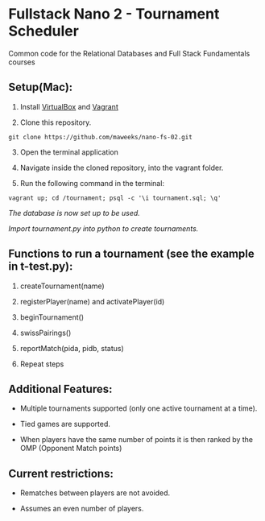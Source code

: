 Fullstack Nano 2 - Tournament Scheduler
=======================================

Common code for the Relational Databases and Full Stack Fundamentals courses

Setup(Mac):
-----------

1. Install [VirtualBox](https://www.virtualbox.org) and [Vagrant](http://vagrantup.com/)

2. Clone this repository.

  ``` git clone https://github.com/maweeks/nano-fs-02.git ```

3. Open the terminal application

4. Navigate inside the cloned repository, into the vagrant folder.

5. Run the following command in the terminal:

  ``` vagrant up; cd /tournament; psql -c '\i tournament.sql; \q' ```

_The database is now set up to be used._

_Import tournament.py into python to create tournaments._


Functions to run a tournament (see the example in t-test.py):
-------------------------------------------------------------

1. createTournament(name)

2. registerPlayer(name) and activatePlayer(id)

3. beginTournament()

4. swissPairings()

5. reportMatch(pida, pidb, status)

6. Repeat steps

Additional Features:
--------------------

* Multiple tournaments supported (only one active tournament at a time).

* Tied games are supported.

* When players have the same number of points it is then ranked by the OMP (Opponent Match points)


Current restrictions:
---------------------

* Rematches between players are not avoided.

* Assumes an even number of players.
